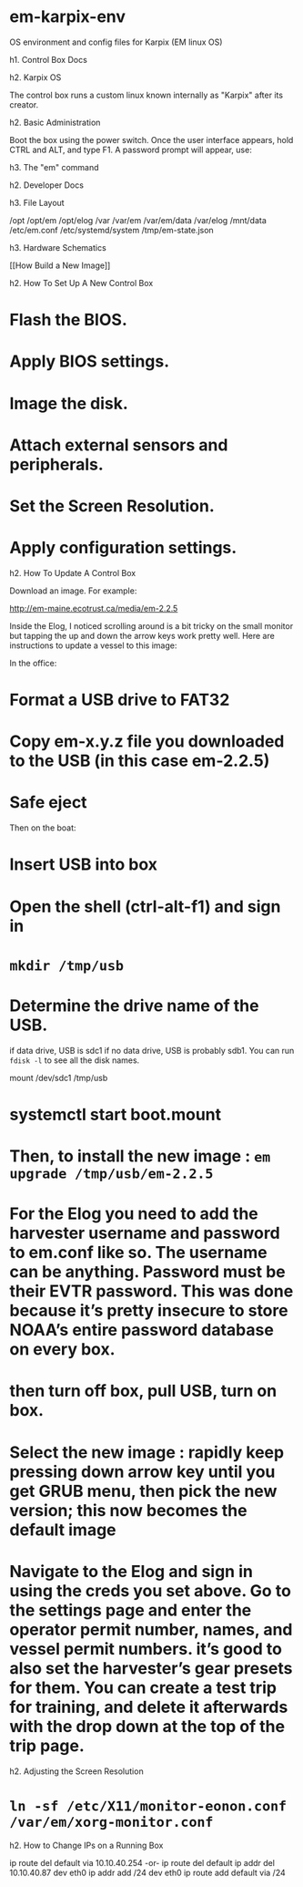 # em-karpix-env
OS environment and config files for Karpix (EM linux OS)

h1.  Control Box Docs 

h2. Karpix OS

The control box runs a custom linux known internally as "Karpix" after its creator.

h2. Basic Administration

Boot the box using the power switch. Once the user interface appears, hold CTRL and ALT, and type F1. A password prompt will appear, use:

h3. The "em" command

h2. Developer Docs

h3. File Layout

/opt
/opt/em
/opt/elog
/var
/var/em
/var/em/data
/var/elog
/mnt/data
/etc/em.conf
/etc/systemd/system
/tmp/em-state.json

h3. Hardware Schematics

[[How Build a New Image]]

h2. How To Set Up A New Control Box

# Flash the BIOS.
# Apply BIOS settings.
# Image the disk.
# Attach external sensors and peripherals.
# Set the Screen Resolution.
# Apply configuration settings.

h2. How To Update A Control Box

Download an image. For example:

http://em-maine.ecotrust.ca/media/em-2.2.5
 
Inside the Elog, I noticed scrolling around is a bit tricky on the small monitor but tapping the up and down the arrow keys work pretty well. Here are instructions to update a vessel to this image:
 
In the office:
# Format a USB drive to FAT32
# Copy em-x.y.z file you downloaded to the USB (in this case em-2.2.5)
# Safe eject
 
Then on the boat:
# Insert USB into box
# Open the shell (ctrl-alt-f1) and sign in
# `mkdir /tmp/usb`
# Determine the drive name of the USB.
if data drive, USB is sdc1
if no data drive, USB is probably sdb1.
You can run `fdisk -l` to see all the disk names.
 
mount /dev/sdc1 /tmp/usb
 
# systemctl start boot.mount
# Then, to install the new image : `em upgrade /tmp/usb/em-2.2.5`
# For the Elog you need to add the harvester username and password to em.conf like so. The username can be anything. Password must be their EVTR password. This was done because it’s pretty insecure to store NOAA’s entire password database on every box.
 
# then turn off box, pull USB, turn on box.
# Select the new image : rapidly keep pressing down arrow key until you get GRUB menu, then pick the new version; this now becomes the default image
# Navigate to the Elog and sign in using the creds you set above. Go to the settings page and enter the operator permit number, names, and vessel permit numbers. it’s good to also set the harvester’s gear presets for them. You can create a test trip for training, and delete it afterwards with the drop down at the top of the trip page.

h2. Adjusting the Screen Resolution

# `ln -sf /etc/X11/monitor-eonon.conf /var/em/xorg-monitor.conf`

h2. How to Change IPs on a Running Box

ip route del default via 10.10.40.254
-or- ip route del default
ip addr del 10.10.40.87 dev eth0
ip addr add <ip address>/24 dev eth0
ip route add default via <gateway ip>/24



